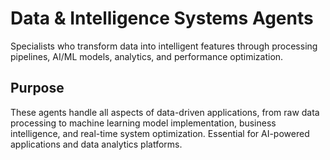 # Data & Intelligence Systems Agents

Specialists who transform data into intelligent features through processing pipelines, AI/ML models, analytics, and performance optimization.

## Purpose

These agents handle all aspects of data-driven applications, from raw data processing to machine learning model implementation, business intelligence, and real-time system optimization. Essential for AI-powered applications and data analytics platforms.